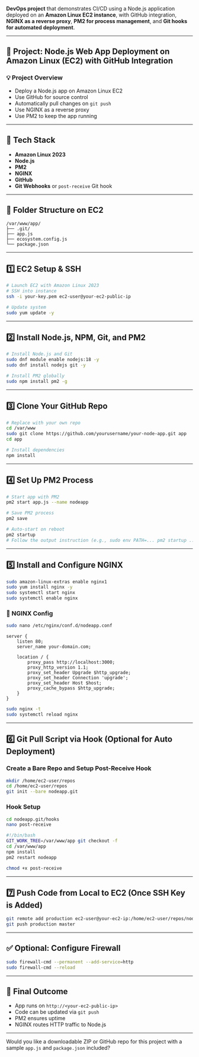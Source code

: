 **DevOps project** that demonstrates CI/CD using a Node.js application deployed on an **Amazon Linux EC2 instance**, with GitHub integration, **NGINX as a reverse proxy**, **PM2 for process management**, and **Git hooks for automated deployment**.

---

## 🔧 Project: Node.js Web App Deployment on Amazon Linux (EC2) with GitHub Integration

### 💡 Project Overview

* Deploy a Node.js app on Amazon Linux EC2
* Use GitHub for source control
* Automatically pull changes on `git push`
* Use NGINX as a reverse proxy
* Use PM2 to keep the app running

---

## 🔨 Tech Stack

* **Amazon Linux 2023**
* **Node.js**
* **PM2**
* **NGINX**
* **GitHub**
* **Git Webhooks** or `post-receive` Git hook

---

## 🧾 Folder Structure on EC2

```
/var/www/app/
├── .git/
├── app.js
├── ecosystem.config.js
└── package.json
```

---

## 1️⃣ EC2 Setup & SSH

```bash
# Launch EC2 with Amazon Linux 2023
# SSH into instance
ssh -i your-key.pem ec2-user@your-ec2-public-ip

# Update system
sudo yum update -y
```

---

## 2️⃣ Install Node.js, NPM, Git, and PM2

```bash
# Install Node.js and Git
sudo dnf module enable nodejs:18 -y
sudo dnf install nodejs git -y

# Install PM2 globally
sudo npm install pm2 -g
```

---

## 3️⃣ Clone Your GitHub Repo

```bash
# Replace with your own repo
cd /var/www
sudo git clone https://github.com/yourusername/your-node-app.git app
cd app

# Install dependencies
npm install
```

---

## 4️⃣ Set Up PM2 Process

```bash
# Start app with PM2
pm2 start app.js --name nodeapp

# Save PM2 process
pm2 save

# Auto-start on reboot
pm2 startup
# Follow the output instruction (e.g., sudo env PATH=... pm2 startup ...)
```

---

## 5️⃣ Install and Configure NGINX

```bash
sudo amazon-linux-extras enable nginx1
sudo yum install nginx -y
sudo systemctl start nginx
sudo systemctl enable nginx
```

### 🔧 NGINX Config

```bash
sudo nano /etc/nginx/conf.d/nodeapp.conf
```

```nginx
server {
    listen 80;
    server_name your-domain.com;

    location / {
        proxy_pass http://localhost:3000;
        proxy_http_version 1.1;
        proxy_set_header Upgrade $http_upgrade;
        proxy_set_header Connection 'upgrade';
        proxy_set_header Host $host;
        proxy_cache_bypass $http_upgrade;
    }
}
```

```bash
sudo nginx -t
sudo systemctl reload nginx
```

---

## 6️⃣ Git Pull Script via Hook (Optional for Auto Deployment)

### Create a Bare Repo and Setup Post-Receive Hook

```bash
mkdir /home/ec2-user/repos
cd /home/ec2-user/repos
git init --bare nodeapp.git
```

### Hook Setup

```bash
cd nodeapp.git/hooks
nano post-receive
```

```bash
#!/bin/bash
GIT_WORK_TREE=/var/www/app git checkout -f
cd /var/www/app
npm install
pm2 restart nodeapp
```

```bash
chmod +x post-receive
```

---

## 7️⃣ Push Code from Local to EC2 (Once SSH Key is Added)

```bash
git remote add production ec2-user@your-ec2-ip:/home/ec2-user/repos/nodeapp.git
git push production master
```

---

## ✅ Optional: Configure Firewall

```bash
sudo firewall-cmd --permanent --add-service=http
sudo firewall-cmd --reload
```

---

## 🎯 Final Outcome

* App runs on `http://<your-ec2-public-ip>`
* Code can be updated via `git push`
* PM2 ensures uptime
* NGINX routes HTTP traffic to Node.js

---

Would you like a downloadable ZIP or GitHub repo for this project with a sample `app.js` and `package.json` included?
